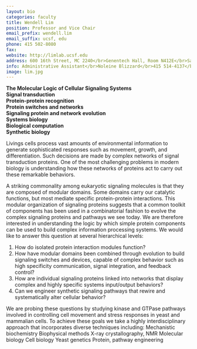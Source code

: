 ```yaml
---
layout: bio
categories: faculty
title: Wendell Lim
position: Professor and Vice Chair
email_prefix: wendell.lim
email_suffix: ucsf, edu
phone: 415 502-8080
fax: 
website: http://limlab.ucsf.edu
address: 600 16th Street, MC 2240</br>Genentech Hall, Room N412E</br>San Francisco, CA 94158-2240</br>
info: Administrative Assistant</br>Noleine Blizzard</br>415 514-4137</br><span class="e">noleine.blizzard / ucsf, edu</span>
image: lim.jpg
---
```


**The Molecular Logic of Cellular Signaling Systems**  
**Signal transduction**  
**Protein-protein recognition**  
**Protein switches and networks**  
**Signaling protein and network evolution**  
**Systems biology**  
**Biological computation**  
**Synthetic biology**  

Livings cells process vast amounts of environmental information to generate sophisticated responses such as movement, growth, and differentiation. Such decisions are made by complex networks of signal transduction proteins. One of the most challenging problems in modern biology is understanding how these networks of proteins act to carry out these remarkable behaviors. 

A striking commonality among eukaryotic signaling molecules is that they are composed of modular domains. Some domains carry our catalytic functions, but most mediate specific protein-protein interactions. This modular organization of signaling proteins suggests that a common toolkit of components has been used in a combinatorial fashion to evolve the complex signaling proteins and pathways we see today. We are therefore interested in understanding the logic by which simple protein components can be used to build complex information processing systems. We would like to answer this question at several hierarchical levels: 

1. How do isolated protein interaction modules function? 
2. How have modular domains been combined through evolution to build signaling switches and devices, capable of complex behavior such as high specificity communication, signal integration, and feedback control? 
3. How are individual signaling proteins linked into networks that display complex and highly specific systems input/output behaviors? 
4. Can we engineer synthetic signaling pathways that rewire and systematically alter cellular behavior? 

We are probing these questions by studying kinase and GTPase pathways involved in controlling cell movement and stress responses in yeast and mammalian cells. To achieve these goals we take a highly interdisciplinary approach that incorporates diverse techniques including: Mechanistic biochemistry Biophysical methods X-ray crystallography, NMR Molecular biology Cell biology Yeast genetics Protein, pathway engineering
